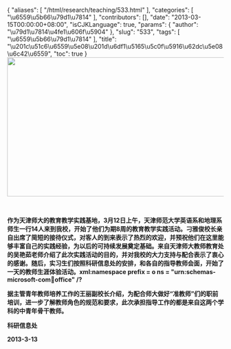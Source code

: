 {
    "aliases": [
        "/html/research/teaching/533.html"
    ],
    "categories": [
        "\u6559\u5b66\u79d1\u7814"
    ],
    "contributors": [],
    "date": "2013-03-15T00:00:00+08:00",
    "isCJKLanguage": true,
    "params": {
        "author": "\u79d1\u7814\u4fe1\u606f\u5904"
    },
    "slug": "533",
    "tags": [
        "\u6559\u5b66\u79d1\u7814"
    ],
    "title": "\u201c\u51c6\u6559\u5e08\u201d\u6df1\u5165\u5c0f\u5916\u62dc\u5e08\u6c42\u6559",
    "toc": true
}
**<img
    src="https://cdn.tfls.online/mirror/full/e73794baa66ccf811ee7043346bef67bb45b94c6.jpg"
    style="display:block;margin-left:auto;margin-right:auto;"
    decoding="async"
    fetchpriority="auto"
    loading="lazy"
    height="324"
    width="600"
/>**

 

**作为天津师大的教育教学实践基地，3月12日上午，天津师范大学英语系和地理系师生一行14人来到我校，开始了他们为期8周的教育教学实践活动。刁雅俊校长亲自出席了简短的接待仪式，对客人的到来表示了热烈的欢迎，并预祝他们在这里能够丰富自己的实践经验，为以后的可持续发展奠定基础。来自天津师大教师教育处的吴艳茹老师介绍了此次实践活动的目的，并对我校的大力支持与配合表示了衷心的感谢。随后，实习生们按照科研信息处的安排，和各自的指导教师会面，开始了一天的教师生涯体验活动。xml:namespace prefix = o ns = "urn:schemas-microsoft-com:office:office" /?**

**据主管青年教师培养工作的王丽副校长介绍，为配合师大做好“准教师”们的职前培训，进一步了解教师角色的规范和要求，此次承担指导工作的都是来自这两个学科的中青年骨干教师。**

**科研信息处**

**2013-3-13**

